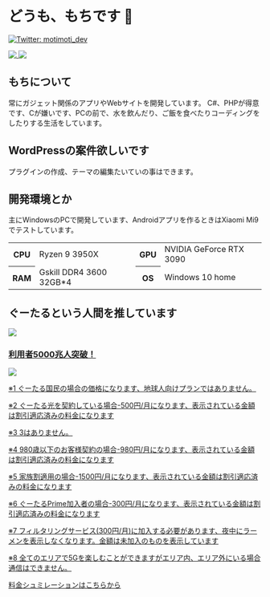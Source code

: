 # どうも、もちです 👋

<p>
  <a href="https://twitter.com/motimoti_dev" target="_blank">
    <img alt="Twitter: motimoti_dev" src="https://img.shields.io/twitter/follow/motimoti_dev.svg?style=social" />
  </a>
</p>
<a href="https://github.com/motimoti-dev">
  <img align="top" src="https://github-readme-stats.vercel.app/api?username=motimoti-dev&show_icons=true&title_color=7f7f7f&icon_color=7f7f7f&text_color=7f7f7f&bg_color=00000000&hide_border=true" />
</a>
<a href="https://github.com/motimoti-dev?tab=repositories">
  <img align="top" src="https://github-readme-stats.vercel.app/api/top-langs/?username=motimoti-dev&title_color=7f7f7f&icon_color=7f7f7f&text_color=7f7f7f&bg_color=00000000&hide_border=true" />
</a>

## もちについて
常にガジェット関係のアプリやWebサイトを開発しています。
C#、PHPが得意です、Cが嫌いです、PCの前で、水を飲んだり、ご飯を食べたりコーディングをしたりする生活をしています。

## WordPressの案件欲しいです
プラグインの作成、テーマの編集たいていの事はできます。

## 開発環境とか
主にWindowsのPCで開発しています、Androidアプリを作るときはXiaomi Mi9でテストしています。

<table>
  <tr>
    <th scope="row">CPU</th>
    <td>Ryzen 9 3950X</td>
    <th scope="row">GPU</th>
    <td>NVIDIA GeForce RTX 3090</td>
  </tr>
  <tr>
    <th scope="row">RAM</th>
    <td>Gskill DDR4 3600 32GB*4</td>
    <th scope="row">OS</th>
    <td>Windows 10 home</td>
  </tr>
</table>

## ぐーたるという人間を推しています

<a href="https://gootal-mobile.web.app/">
  <img src="https://gootal-mobile.web.app/images/gootal-sp-fee-01.png">
  <h3>利用者5000兆人突破！</h3>
  <img src="https://gootal-mobile.web.app/images/gootal-sp-fee-03.png">
  <p>※1 ぐーたる国民の場合の価格になります、地球人向けプランではありません。</p>
  <p>※2 ぐーたる光を契約している場合-500円/月になります、表示されている金額は割引適応済みの料金になります</p>
  <p>※3 3はありません。</p>
  <p>※4 980歳以下のお客様契約の場合-980円/月になります、表示されている金額は割引適応済みの料金になります</p>
  <p>※5 家族割適用の場合-1500円/月になります、表示されている金額は割引適応済みの料金になります</p>
  <p>※6 ぐーたるPrime加入者の場合-300円/月になります、表示されている金額は割引適応済みの料金になります</p>
  <p>※7 フィルタリングサービス(300円/月)に加入する必要があります、夜中にラーメンを表示しなくなります。金額は未加入のものを表示しています</p>
  <p>※8 全てのエリアで5Gを楽しむことができますがエリア内、エリア外にいる場合通信はできません。</p>
  <p>料金シュミレーションはこちらから</p>
</a>

